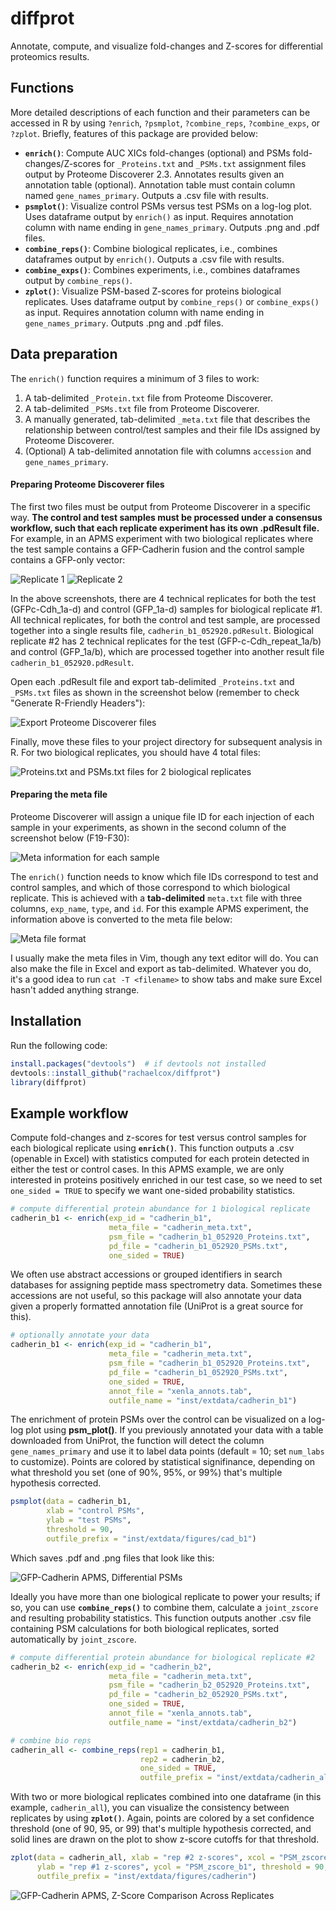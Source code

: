 # diffprot
Annotate, compute, and visualize fold-changes and Z-scores for differential proteomics results.

## Functions
More detailed descriptions of each function and their parameters can be accessed in R by using `?enrich`, `?psmplot`, `?combine_reps`, `?combine_exps`, or `?zplot`. Briefly, features of this package are provided below:

- **`enrich()`**: Compute AUC XICs fold-changes (optional) and PSMs fold-changes/Z-scores for `_Proteins.txt` and `_PSMs.txt` assignment files output by Proteome Discoverer 2.3. Annotates results given an annotation table (optional). Annotation table must contain column named `gene_names_primary`. Outputs a .csv file with results.
- **`psmplot()`**: Visualize control PSMs versus test PSMs on a log-log plot. Uses dataframe output by `enrich()` as input. Requires annotation column with name ending in `gene_names_primary`. Outputs .png and .pdf files.
- **`combine_reps()`**: Combine biological replicates, i.e., combines dataframes output by `enrich()`. Outputs a .csv file with results.
- **`combine_exps()`**: Combines experiments, i.e., combines dataframes output by `combine_reps()`.
- **`zplot()`**: Visualize PSM-based Z-scores for proteins biological replicates. Uses dataframe output by `combine_reps()` or `combine_exps()` as input. Requires annotation column with name ending in `gene_names_primary`. Outputs .png and .pdf files.

## Data preparation

The `enrich()` function requires a minimum of 3 files to work:

1. A tab-delimited `_Protein.txt` file from Proteome Discoverer.
2. A tab-delimited `_PSMs.txt` file from Proteome Discoverer.
3. A manually generated, tab-delimited `_meta.txt` file that describes the relationship between control/test samples and their file IDs assigned by Proteome Discoverer.
4. (Optional) A tab-delimited annotation file with columns `accession` and `gene_names_primary`.

#### Preparing Proteome Discoverer files

The first two files must be output from Proteome Discoverer in a specific way. **The control and test samples must be processed under a consensus workflow, such that each replicate experiment has its own .pdResult file.** For example, in an APMS experiment with two biological replicates where the test sample contains a GFP-Cadherin fusion and the control sample contains a GFP-only vector:

![Replicate 1](/data_prep/consensus_assignment_b1.PNG)
![Replicate 2](/data_prep/consensus_assignment_b2.PNG)

In the above screenshots, there are 4 technical replicates for both the test (GFPc-Cdh_1a-d) and control (GFP_1a-d) samples for biological replicate #1. All technical replicates, for both the control and test sample, are processed together into a single results file, `cadherin_b1_052920.pdResult`. Biological replicate #2 has 2 technical replicates for the test (GFP-c-Cdh_repeat_1a/b) and control (GFP_1a/b), which are processed together into another result file `cadherin_b1_052920.pdResult`.

Open each .pdResult file and export tab-delimited `_Proteins.txt` and `_PSMs.txt` files as shown in the screenshot below (remember to check "Generate R-Friendly Headers"):

![Export Proteome Discoverer files](/data_prep/export.PNG)

Finally, move these files to your project directory for subsequent analysis in R. For two biological replicates, you should have 4 total files:

![Proteins.txt and PSMs.txt files for 2 biological replicates](/data_prep/files.PNG)

#### Preparing the meta file

Proteome Discoverer will assign a unique file ID for each injection of each sample in your experiments, as shown in the second column of the screenshot below (F19-F30):

![Meta information for each sample](/data_prep/meta_info.PNG)

The `enrich()` function needs to know which file IDs correspond to test and control samples, and which of those correspond to which biological replicate. This is achieved with a **tab-delimited** `meta.txt` file with three columns, `exp_name`, `type`, and `id`. For this example APMS experiment, the information above is converted to the meta file below:

![Meta file format](/data_prep/meta_file.PNG)

I usually make the meta files in Vim, though any text editor will do. You can also make the file in Excel and export as tab-delimited. Whatever you do, it's a good idea to run `cat -T <filename>` to show tabs and make sure Excel hasn't added anything strange.

## Installation
Run the following code:
```r
install.packages("devtools")  # if devtools not installed
devtools::install_github("rachaelcox/diffprot")
library(diffprot)
```
## Example workflow
Compute fold-changes and z-scores for test versus control samples for each biological replicate using **`enrich()`**. This function outputs a .csv (openable in Excel) with statistics computed for each protein detected in either the test or control cases. In this APMS example, we are only interested in proteins positively enriched in our test case, so we need to set `one_sided = TRUE` to specify we want one-sided probability statistics.
```r
# compute differential protein abundance for 1 biological replicate
cadherin_b1 <- enrich(exp_id = "cadherin_b1",
                      meta_file = "cadherin_meta.txt",
                      psm_file = "cadherin_b1_052920_Proteins.txt",
                      pd_file = "cadherin_b1_052920_PSMs.txt",
                      one_sided = TRUE)
```
We often use abstract accessions or grouped identifiers in search databases for assigning peptide mass spectrometry data. Sometimes these accessions are not useful, so this package will also annotate your data given a properly formatted annotation file (UniProt is a great source for this).
```r
# optionally annotate your data
cadherin_b1 <- enrich(exp_id = "cadherin_b1",
                      meta_file = "cadherin_meta.txt",
                      psm_file = "cadherin_b1_052920_Proteins.txt",
                      pd_file = "cadherin_b1_052920_PSMs.txt",
                      one_sided = TRUE,
                      annot_file = "xenla_annots.tab",
                      outfile_name = "inst/extdata/cadherin_b1")
```
The enrichment of protein PSMs over the control can be visualized on a log-log plot using **psm_plot()**. If you previously annotated your data with a table downloaded from UniProt, the function will detect the column `gene_names_primary` and use it to label data points (default = 10; set `num_labs` to customize). Points are colored by statistical signifinance, depending on what threshold you set (one of 90%, 95%, or 99%) that's multiple hypothesis corrected.
```r
psmplot(data = cadherin_b1, 
        xlab = "control PSMs", 
        ylab = "test PSMs", 
        threshold = 90, 
        outfile_prefix = "inst/extdata/figures/cad_b1")
```
Which saves .pdf and .png files that look like this:

![GFP-Cadherin APMS, Differential PSMs](inst/extdata/figures/cad_b1_PSMloglog.png)

Ideally you have more than one biological replicate to power your results; if so, you can use **`combine_reps()`** to combine them, calculate a `joint_zscore` and resulting probability statistics. This function outputs another .csv file containing PSM calculations for both biological replicates, sorted automatically by `joint_zscore`.
```r
# compute differential protein abundance for biological replicate #2
cadherin_b2 <- enrich(exp_id = "cadherin_b2",
                      meta_file = "cadherin_meta.txt",
                      psm_file = "cadherin_b2_052920_Proteins.txt",
                      pd_file = "cadherin_b2_052920_PSMs.txt",
                      one_sided = TRUE,
                      annot_file = "xenla_annots.tab",
                      outfile_name = "inst/extdata/cadherin_b2")

# combine bio reps
cadherin_all <- combine_reps(rep1 = cadherin_b1,
                             rep2 = cadherin_b2,
                             one_sided = TRUE,
                             outfile_prefix = "inst/extdata/cadherin_all")
```
With two or more biological replicates combined into one dataframe (in this example, `cadherin_all`), you can visualize the consistency between replicates by using **`zplot()`**. Again, points are colored by a set confidence threshold (one of 90, 95, or 99) that's multiple hypothesis corrected, and solid lines are drawn on the plot to show z-score cutoffs for that threshold.
```r
zplot(data = cadherin_all, xlab = "rep #2 z-scores", xcol = "PSM_zscore_b2",
      ylab = "rep #1 z-scores", ycol = "PSM_zscore_b1", threshold = 90,
      outfile_prefix = "inst/extdata/figures/cadherin")
```
![GFP-Cadherin APMS, Z-Score Comparison Across Replicates](inst/extdata/figures/cadherin_zplot.png)


